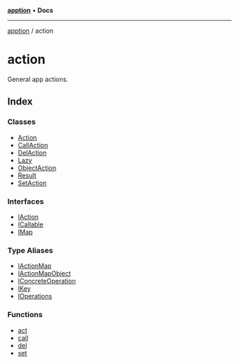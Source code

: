 [**apption**](../README.md) • **Docs**

***

[apption](../modules.md) / action

# action

General app actions.

## Index

### Classes

- [Action](classes/Action.md)
- [CallAction](classes/CallAction.md)
- [DelAction](classes/DelAction.md)
- [Lazy](classes/Lazy.md)
- [ObjectAction](classes/ObjectAction.md)
- [Result](classes/Result.md)
- [SetAction](classes/SetAction.md)

### Interfaces

- [IAction](interfaces/IAction.md)
- [ICallable](interfaces/ICallable.md)
- [IMap](interfaces/IMap.md)

### Type Aliases

- [IActionMap](type-aliases/IActionMap.md)
- [IActionMapObject](type-aliases/IActionMapObject.md)
- [IConcreteOperation](type-aliases/IConcreteOperation.md)
- [IKey](type-aliases/IKey.md)
- [IOperations](type-aliases/IOperations.md)

### Functions

- [act](functions/act.md)
- [call](functions/call.md)
- [del](functions/del.md)
- [set](functions/set.md)
